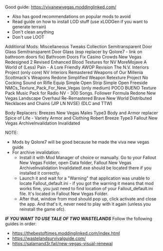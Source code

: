 Good guide: https://vivanewvegas.moddinglinked.com/
- Also has good recommendations on popular mods to avoid
- Read guide on how to install LOD stuff (use xLODGen if you want to generate terrain)
- Don't clean anything
- Don't use LOOT

Additional Mods:
Miscellaneous Tweaks Collection
Semitransparent Door Glass
Semitransparent Door Glass (esp replacer by Qolore7 - link on bathroom doors fix)
Bathroom Doors Fix
Casino Crowds
New Vegas Redesigned 2 Revised
Enhanced Blood Textures for NV
MoreMojave
A World of (Less) Pain - A Lore Friendly AWOP Revision
The N.V. Interiors Project (only core)
NV Interiors Remastered
Weapons of Our Millenia
Scottmack's Weapons Redone
Simplified Weapon Retexture Project
No Cocking Sound on Rifle Equip
Simple Open Strip
Simple Open Freeside
NMCs_Texture_Pack_For_New_Vegas (only medium)
POCO BUENO Texture Pack
Music Pack for Radio NV - 300 Songs.
Follower Formula Redone
New Vegas Landscape Overhaul Re-Remastered
Brave New World
Distributed Necklaces and Chains (JIP LN NVSE) (DLC and TTW)

Body Replacers:
Breezes New Vegas Males
Type3 Body and Armor replacer
Spice of Life - Variety Armor and Clothing Robert Breeze Type3
Fallout New Vegas ArchiveInvalidation Invalidated



NOTE: 
- Mods by Qolore7 will be good because he made the viva new vegas guide
- For archive invalidation:
  - Install it with Mod Manager of choice or manually. Go to your Fallout New Vegas Folder, open Data folder, Fallout New Vegas ArchiveInvalidation Invalidated!.exe should be located there if you installed it correctly. 
  - Launch it and wait for a "Warning" that application was unable to locate Fallout_default.ini - if you got the warning it means that mod works fine, you just need to find location of your Fallout_default.ini file. It's located in Fallout New Vegas Folder.
  - After that, window from mod should pop up, click activate and close the app. And that's it, never need to play with it again (unless you reinstall the game ofc).
  
  
***IF YOU WANT TO USE TALE OF TWO WASTELANDS***
Follow the following guides in order:
- https://thebestoftimes.moddinglinked.com/index.html
- https://wastelandsurvivalguide.com/
- https://salamand3r.fail/new-vegas-visual-renewal
